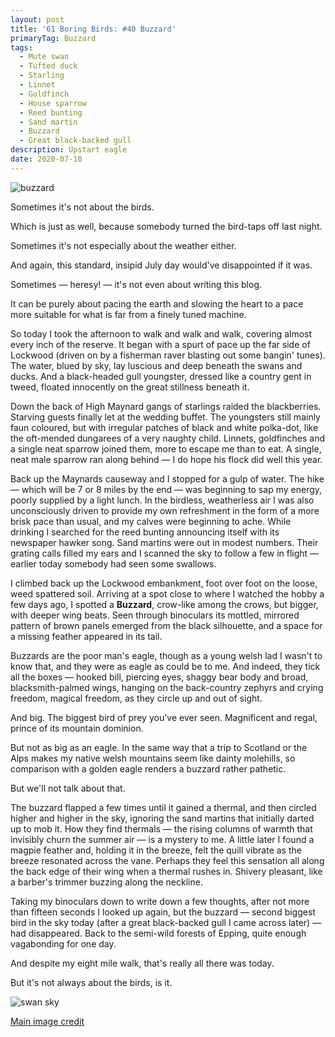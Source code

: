 ```yaml
---
layout: post
title: '61 Boring Birds: #40 Buzzard'
primaryTag: Buzzard
tags:
  - Mute swan
  - Tufted duck
  - Starling
  - Linnet
  - Goldfinch
  - House sparrow
  - Reed bunting
  - Sand martin
  - Buzzard
  - Great black-backed gull
description: Upstart eagle
date: 2020-07-10
---
```

![buzzard](/assets/img/buzzard.jpg)

Sometimes it's not about the birds.

Which is just as well, because somebody turned the bird-taps off last night.

Sometimes it's not especially about the weather either.

And again, this standard, insipid July day would've disappointed if it was.

Sometimes &mdash; heresy! &mdash; it's not even about writing this blog.

It can be purely about pacing the earth and slowing the heart to a pace more suitable for what is far from a finely tuned machine.

So today I took the afternoon to walk and walk and walk, covering almost every inch of the reserve. It began with a spurt of pace up the far side of Lockwood (driven on by a fisherman raver blasting out some bangin' tunes). The water, blued by sky, lay luscious and deep beneath the swans and ducks. And a black-headed gull youngster, dressed like a country gent in tweed, floated innocently on the great stillness beneath it.

Down the back of High Maynard gangs of starlings raided the blackberries. Starving guests finally let at the wedding buffet. The youngsters still mainly faun coloured, but with irregular patches of black and white polka-dot, like the oft-mended dungarees of a very naughty child. Linnets, goldfinches and a single neat sparrow joined them, more to escape me than to eat. A single, neat male sparrow ran along behind &mdash; I do hope his flock did well this year.

Back up the Maynards causeway and I stopped for a gulp of water. The hike &mdash; which will be 7 or 8 miles by the end &mdash; was beginning to sap my energy, poorly supplied by a light lunch. In the birdless, weatherless air I was also unconsciously driven to provide my own refreshment in the form of a more brisk pace than usual, and my calves were beginning to ache. While drinking I searched for the reed bunting announcing itself with its newspaper hawker song. Sand martins were out in modest numbers. Their grating calls filled my ears and I scanned the sky to follow a few in flight &mdash; earlier today somebody had seen some swallows.

I climbed back up the Lockwood embankment, foot over foot on the loose, weed spattered soil. Arriving at a spot close to where I watched the hobby a few days ago, I spotted a **Buzzard**, crow-like among the crows, but bigger, with deeper wing beats. Seen through binoculars its mottled, mirrored pattern of brown panels emerged from the black silhouette, and a space for a missing feather appeared in its tail.

Buzzards are the poor man's eagle, though as a young welsh lad I wasn't to know that, and they were as eagle as could be to me. And indeed, they tick all the boxes &mdash; hooked bill, piercing eyes, shaggy bear body and broad, blacksmith-palmed wings, hanging on the back-country zephyrs and crying freedom, magical freedom, as they circle up and out of sight. 

And big. The biggest bird of prey you've ever seen. Magnificent and regal, prince of its mountain dominion.

But not as big as an eagle. In the same way that a trip to Scotland or the Alps makes my native welsh mountains seem like dainty molehills, so comparison with a golden eagle renders a buzzard rather pathetic.

But we'll not talk about that.

The buzzard flapped a few times until it gained a thermal, and then circled higher and higher in the sky, ignoring the sand martins that initially darted up to mob it. How they find thermals &mdash; the rising columns of warmth that invisibly churn the summer air &mdash; is a mystery to me. A little later I found a magpie feather and, holding it in the breeze, felt the quill vibrate as the breeze resonated across the vane. Perhaps they feel this sensation all along the back edge of their wing when a thermal rushes in. Shivery pleasant, like a barber's trimmer buzzing along the neckline.   

Taking my binoculars down to write down a few thoughts, after not more than fifteen seconds I looked up again, but the buzzard &mdash; second biggest bird in the sky today (after a great black-backed gull I came across later) &mdash; had disappeared. Back to the semi-wild forests of Epping, quite enough vagabonding for one day. 

And despite my eight mile walk, that's really all there was today.

But it's not always about the birds, is it.

![swan sky](/assets/img/swan-sky.jpg)

[Main image credit](https://www.flickr.com/photos/9750464@N02/49690321703/in/photolist-2iGXTsx-BGp7hJ-pa69Tp-7f1NXj-cREssh-7xRSw6-imUFX-9M47os-8V1z2n-5RwNSy-5Rsueg-7xVGks-5RwNFs-HmcZ9-qqtSNP-7xVGvN-8WnXaE-4ZcZGJ-zkGuF-4DvQD8-5RwNzN-mAEzCA-5Rsu3H-7TMFao-zt6fJ-8WjP4g-7Jn2Jb-78nkeA-agQ95D-9z6tXe-eb4XYU-5n1Bwj-2aNeS82-2ffki2-oia1M4-wuL1xY-a7C81i-UWH6B-72pVpE-hQwF4P-8V3W5Y-4ugbSx-FwcmpX-26J9vby-2j4xYAJ-26yf4d1-7xRSAe-2cZM4YZ-2aNeTA2-dbm2Xn)


